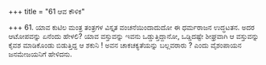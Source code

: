 +++
title = "61 ಆವ ಕೌಳಿಕ"

+++
61.  ಯಾವ ಕುಟಿಲ ಮಂತ್ರ ತಂತ್ರಗಳ ವಿಸ್ತೃತ ವಂಚನೆಯಿಂದಾದುದೋ ಈ  ಧರ್ಮರಾಜನ ಉದ್ಧಟತನ. ಅದರ ಆಟೋಪವನ್ನು ಏನೆಂದು ಹೇಳಲಿ? ಯಾವ ವಸ್ತುವನ್ನು ಇವನು ಒಡ್ಡುತ್ತಿದ್ದಾನೋ, ಒಡ್ಡಿದಷ್ಟೇ ಶೀಘ್ರವಾಗಿ ಆ ವಸ್ತುವನ್ನು ಕೈವಶ ಮಾಡಿಕೊಂಡು ಬಿಡುತ್ತಿದ್ದ ಆ ಶಕುನಿ ! ಅವನ ಚಾಕಚಕ್ಯತೆಯನ್ನು ಬಲ್ಲವರಾರು ? ಎಂದು ವೈಶಂಪಾಯನ ಜನಮೇಜಯನಿಗೆ ಹೇಳಿದನು.